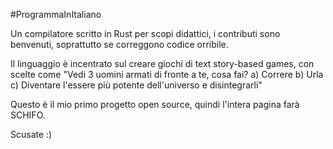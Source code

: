 #ProgrammaInItaliano

Un compilatore scritto in Rust per scopi didattici, i contributi sono benvenuti, soprattutto se correggono codice orribile.

Il linguaggio è incentrato sul creare giochi di text story-based games, con scelte come "Vedi 3 uomini armati di fronte a te, cosa fai?
a) Correre
b) Urla
c) Diventare l'essere più potente dell'universo e disintegrarli"


Questo è il mio primo progetto open source, quindi l'intera pagina farà SCHIFO.

Scusate :)
